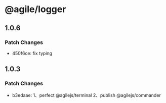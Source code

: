 # @agile/logger

## 1.0.6

### Patch Changes

- 450f6ce: fix typing

## 1.0.3

### Patch Changes

- b3edaae: 1、perfect @agilejs/terminal
  2、publish @agilejs/commander
